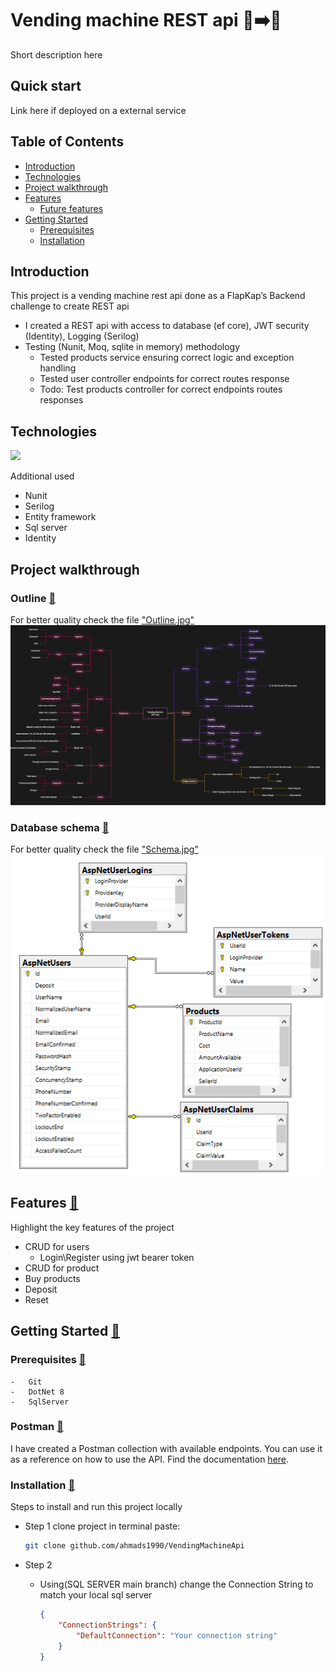 # Vending machine REST api 🏧➡️🍬

Short description here

## Quick start

Link here if deployed on a external service

## Table of Contents

-   [Introduction](#introduction)
-   [Technologies](#technologies)
-   [Project walkthrough](#project-walkthrough)
-   [Features](#features)
    -   [Future features](#future-features)
-   [Getting Started](#getting-started)
    -   [Prerequisites](#prerequisites)
    -   [Installation](#installation)

## Introduction

This project is a vending machine rest api done as a FlapKap’s Backend challenge to create REST api

-   I created a REST api with access to database (ef core), JWT security (Identity), Logging (Serilog)
-   Testing (Nunit, Moq, sqlite in memory) methodology
    -   Tested products service ensuring correct logic and exception handling
    -   Tested user controller endpoints for correct routes response
    -   Todo: Test products controller for correct endpoints routes responses

## Technologies

<a href="https://skillicons.dev">
<img src="https://skillicons.dev/icons?i=cs,dotnet,postman,git,github" />
</a>

Additional used

-   Nunit
-   Serilog
-   Entity framework
-   Sql server
-   Identity

## Project walkthrough

### Outline [🔼](#table-of-contents)

For better quality check the file ["Outline.jpg"](Outline.jpg)
![Project Outline](Outline.jpg)

### Database schema [🔼](#table-of-contents)

For better quality check the file ["Schema.jpg"](Schema.png)
![Database Schema ](Schema.png)

## Features [🔼](#table-of-contents)

Highlight the key features of the project

-   CRUD for users
    -   Login\Register using jwt bearer token
-   CRUD for product
-   Buy products
-   Deposit
-   Reset

## Getting Started [🔼](#table-of-contents)

### Prerequisites [🔼](#table-of-contents)

    -   Git
    -   DotNet 8
    -   SqlServer

### Postman [🔼](#table-of-contents)

I have created a Postman collection with available endpoints. You can use it as a reference on how to use the API. Find the documentation [here](https://documenter.getpostman.com/view/29637594/2s9Yyy9ea4).

### Installation [🔼](#table-of-contents)

Steps to install and run this project locally

-   Step 1 clone project in terminal paste:
    ```bash
    git clone github.com/ahmads1990/VendingMachineApi
    ```
-   Step 2

    -   Using(SQL SERVER main branch) change the Connection String to match your local sql server

        ```json
        {
        	"ConnectionStrings": {
        		"DefaultConnection": "Your connection string"
        	}
        }
        ```
